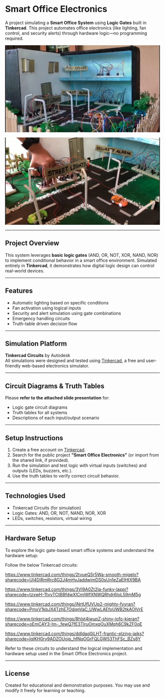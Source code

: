 #  Smart Office Electronics

A project simulating a **Smart Office System** using **Logic Gates** built in **Tinkercad**. This project automates office electronics (like lighting, fan control, and security alerts) through hardware logic—no programming required.

![Smart Office Screenshot](https://raw.githubusercontent.com/AmjadAzward/Smart-Office/main/Images/WhatsApp%20Image%202025-06-19%20at%2011.50.02_08c516ad.jpg)

![Smart Office Screenshot](https://raw.githubusercontent.com/AmjadAzward/Smart-Office/main/Images/WhatsApp%20Image%202025-06-19%20at%2011.50.02_d95d2446.jpg)

---

##  Project Overview

This system leverages **basic logic gates** (AND, OR, NOT, XOR, NAND, NOR) to implement conditional behavior in a smart office environment. Simulated entirely in **Tinkercad**, it demonstrates how digital logic design can control real-world devices.

---

##  Features

-  Automatic lighting based on specific conditions
-  Fan activation using logical inputs
-  Security and alert simulation using gate combinations
-  Emergency handling circuits
-  Truth-table driven decision flow

---

##  Simulation Platform

 **Tinkercad Circuits** by Autodesk  
All simulations were designed and tested using [Tinkercad](https://www.tinkercad.com/), a free and user-friendly web-based electronics simulator.

---

##  Circuit Diagrams & Truth Tables

 Please **refer to the attached slide presentation** for:
- Logic gate circuit diagrams
- Truth tables for all systems
- Descriptions of each input/output scenario

---

##  Setup Instructions

1.  Create a free account on [Tinkercad](https://www.tinkercad.com/).
2.  Search for the public project **“Smart Office Electronics”** (or import from the shared link, if provided).
3.  Run the simulation and test logic with virtual inputs (switches) and outputs (LEDs, buzzers, etc.).
4.  Use the truth tables to verify correct circuit behavior.

---

##  Technologies Used

- Tinkercad Circuits (for simulation)
- Logic Gates: AND, OR, NOT, NAND, NOR, XOR
- LEDs, switches, resistors, virtual wiring

---
##  Hardware Setup
To explore the logic gate-based smart office systems and understand the hardware setup:

Follow the below Tinkercad circuits:

https://www.tinkercad.com/things/2tvueQ5r5Wa-smooth-migelo?sharecode=UI4DiRmRrc8G2J4mHyJaddwimDS0sUn1eZaElHtX9BA

https://www.tinkercad.com/things/3VI9A0Zt2Ia-funky-lappi?sharecode=tzxwH-TtvvTCtBBfdwXlCmIWfXNWQRhdr6IoL59mM5g

https://www.tinkercad.com/things/iNrtUfUVUp2-mighty-fyyran?sharecode=PmxV1kbJX4TzhE7OdqnVaC_UWwLAEfoUWB2tkAOlVrE

https://www.tinkercad.com/things/8hlst4iwupZ-shiny-jofo-kieran?sharecode=oEmCAY3-Im-_fewQ7fE3TIruOmxqOuXMqh6C9kZF0oE

https://www.tinkercad.com/things/ddIdaq0jLHT-frantic-elzing-jaiks?sharecode=lqIKH0ry9ADZOUoip_hfNqOGrFQLGW53ThFSc_BZs8Y

Refer to these circuits to understand the logical implementation and hardware setup used in the Smart Office Electronics project.

---

##  License

Created for educational and demonstration purposes. You may use and modify it freely for learning or teaching.

